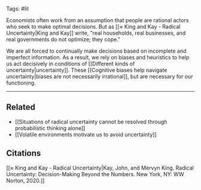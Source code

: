 Tags: #lit 

Economists often work from an assumption that people are rational actors who seek to make optimal decisions. But as [[≈ King and Kay - Radical Uncertainty|King and Kay]] write, "real households, real businesses, and real governments do not optimize; they cope." 

We are all forced to continually make decisions based on incomplete and imperfect information. As a result, we rely on biases and heuristics to help us act decisively in conditions of [[Different kinds of uncertainty|uncertainty]]. These [[Cognitive biases help navigate uncertainty|biases are not necessarily irrational]], but are necessary for our functioning.

---
## Related
- [[Situations of radical uncertainty cannot be resolved through probabilistic thinking alone]]
- [[Volatile environments motivate us to avoid uncertainty]]

## Citations
[[≈ King and Kay - Radical Uncertainty|Kay, John, and Mervyn King. Radical Uncertainty: Decision-Making Beyond the Numbers. New York, NY: WW Norton, 2020.]]
